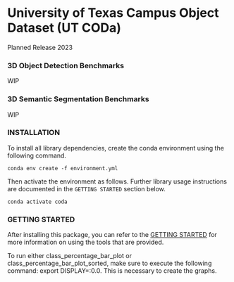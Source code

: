 # University of Texas Campus Object Dataset (UT CODa)

Planned Release 2023

### 3D Object Detection Benchmarks

WIP

### 3D Semantic Segmentation Benchmarks

WIP

### INSTALLATION

To install all library dependencies, create the conda environment using the following command. 

```conda env create -f environment.yml```

Then activate the environment as follows. Further library usage instructions are documented in the `GETTING STARTED` section below.

```conda activate coda```

### GETTING STARTED

After installing this package, you can refer to the [GETTING STARTED](./docs/GETTING_STARTED.md) for more information on using the tools that are provided.

To run either class_percentage_bar_plot or class_percentage_bar_plot_sorted, make sure to execute the following command:
      export DISPLAY=:0.0. 
This is necessary to create the graphs.



